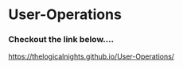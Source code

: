 
# User-Operations
### Checkout the link below....<br />
https://thelogicalnights.github.io/User-Operations/
